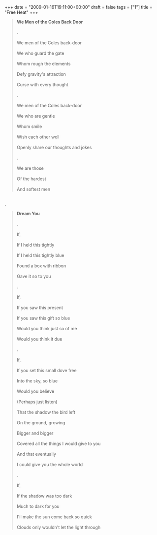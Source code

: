 +++
date = "2009-01-16T19:11:00+00:00"
draft = false
tags = ["1"]
title = "Free Heat"
+++
<blockquote><strong>We Men of the Coles Back Door</strong><br/><br/>.<br/><br/>We men of the Coles back-door<br/><br/>We who guard the gate<br/><br/>Whom rough the elements<br/><br/>Defy gravity's attraction<br/><br/>Curse with every thought<br/><br/>.<br/><br/>We men of the Coles back-door<br/><br/>We who are gentle<br/><br/>Whom smile<br/><br/>Wish each other well<br/><br/>Openly share our thoughts and jokes<br/><br/>.<br/><br/>We are those<br/><br/>Of the hardest<br/><br/>And softest men</blockquote><br/>.<br/><blockquote><strong>Dream You</strong><br/><br/>.<br/><br/>If,<br/><br/>If I held this tightly<br/><br/>If I held this tightly blue<br/><br/>Found a box with ribbon<br/><br/>Gave it so to you<br/><br/>.<br/><br/>If,<br/><br/>If you saw this present<br/><br/>If you saw this gift so blue<br/><br/>Would you think just so of me<br/><br/>Would you think it due<br/><br/>.<br/><br/>If,<br/><br/>If you set this small dove free<br/><br/>Into the sky, so blue<br/><br/>Would you believe<br/><br/>(Perhaps just listen)<br/><br/>That the shadow the bird left<br/><br/>On the ground, growing<br/><br/>Bigger and bigger<br/><br/>Covered all the things I would give to you<br/><br/>And that eventually<br/><br/>I could give you the whole world<br/><br/>.<br/><br/>If,<br/><br/>If the shadow was too dark<br/><br/>Much to dark for you<br/><br/>I'll make the sun come back so quick<br/><br/>Clouds only wouldn't let the light through</blockquote><div class="blogger-post-footer"><img width='1' height='1' src='https://blogger.googleusercontent.com/tracker/5693059957647979680-6150870729838592752?l=cosmiccowbell.blogspot.com' alt='' /></div>